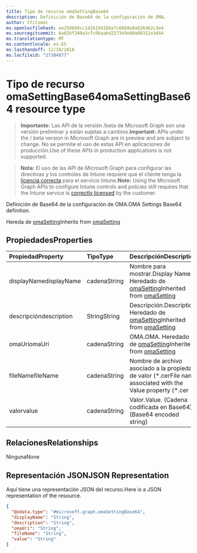 ```yaml
---
title: Tipo de recurso omaSettingBase64
description: Definición de Base64 de la configuración de OMA.
author: tfitzmac
ms.openlocfilehash: ee25db94cc1426194166a7c66b9a8a626d62c3e4
ms.sourcegitcommit: 6a82bf240a3cfc0baabd227349e08a08311e3d44
ms.translationtype: MT
ms.contentlocale: es-ES
ms.lasthandoff: 12/18/2018
ms.locfileid: "27304077"
---
```

# <a name="omasettingbase64-resource-type"></a><span data-ttu-id="14f2a-103">Tipo de recurso omaSettingBase64</span><span class="sxs-lookup"><span data-stu-id="14f2a-103">omaSettingBase64 resource type</span></span>

> <span data-ttu-id="14f2a-104">**Importante:** Las API de la versión /beta de Microsoft Graph son una versión preliminar y están sujetas a cambios.</span><span class="sxs-lookup"><span data-stu-id="14f2a-104">**Important:** APIs under the / beta version in Microsoft Graph are in preview and are subject to change.</span></span> <span data-ttu-id="14f2a-105">No se permite el uso de estas API en aplicaciones de producción.</span><span class="sxs-lookup"><span data-stu-id="14f2a-105">Use of these APIs in production applications is not supported.</span></span>

> <span data-ttu-id="14f2a-106">**Nota:** El uso de las API de Microsoft Graph para configurar las directivas y los controles de Intune requiere que el cliente tenga la [licencia correcta](https://go.microsoft.com/fwlink/?linkid=839381) para el servicio Intune.</span><span class="sxs-lookup"><span data-stu-id="14f2a-106">**Note:** Using the Microsoft Graph APIs to configure Intune controls and policies still requires that the Intune service is [correctly licensed](https://go.microsoft.com/fwlink/?linkid=839381) by the customer.</span></span>

<span data-ttu-id="14f2a-107">Definición de Base64 de la configuración de OMA.</span><span class="sxs-lookup"><span data-stu-id="14f2a-107">OMA Settings Base64 definition.</span></span>

<span data-ttu-id="14f2a-108">Hereda de [omaSetting](../resources/intune-deviceconfig-omasetting.md)</span><span class="sxs-lookup"><span data-stu-id="14f2a-108">Inherits from [omaSetting](../resources/intune-deviceconfig-omasetting.md)</span></span>

## <a name="properties"></a><span data-ttu-id="14f2a-109">Propiedades</span><span class="sxs-lookup"><span data-stu-id="14f2a-109">Properties</span></span>
|<span data-ttu-id="14f2a-110">Propiedad</span><span class="sxs-lookup"><span data-stu-id="14f2a-110">Property</span></span>|<span data-ttu-id="14f2a-111">Tipo</span><span class="sxs-lookup"><span data-stu-id="14f2a-111">Type</span></span>|<span data-ttu-id="14f2a-112">Descripción</span><span class="sxs-lookup"><span data-stu-id="14f2a-112">Description</span></span>|
|:---|:---|:---|
|<span data-ttu-id="14f2a-113">displayName</span><span class="sxs-lookup"><span data-stu-id="14f2a-113">displayName</span></span>|<span data-ttu-id="14f2a-114">cadena</span><span class="sxs-lookup"><span data-stu-id="14f2a-114">String</span></span>|<span data-ttu-id="14f2a-115">Nombre para mostrar.</span><span class="sxs-lookup"><span data-stu-id="14f2a-115">Display Name.</span></span> <span data-ttu-id="14f2a-116">Heredado de [omaSetting](../resources/intune-deviceconfig-omasetting.md)</span><span class="sxs-lookup"><span data-stu-id="14f2a-116">Inherited from [omaSetting](../resources/intune-deviceconfig-omasetting.md)</span></span>|
|<span data-ttu-id="14f2a-117">descripción</span><span class="sxs-lookup"><span data-stu-id="14f2a-117">description</span></span>|<span data-ttu-id="14f2a-118">String</span><span class="sxs-lookup"><span data-stu-id="14f2a-118">String</span></span>|<span data-ttu-id="14f2a-119">Descripción.</span><span class="sxs-lookup"><span data-stu-id="14f2a-119">Description.</span></span> <span data-ttu-id="14f2a-120">Heredado de [omaSetting](../resources/intune-deviceconfig-omasetting.md)</span><span class="sxs-lookup"><span data-stu-id="14f2a-120">Inherited from [omaSetting](../resources/intune-deviceconfig-omasetting.md)</span></span>|
|<span data-ttu-id="14f2a-121">omaUri</span><span class="sxs-lookup"><span data-stu-id="14f2a-121">omaUri</span></span>|<span data-ttu-id="14f2a-122">cadena</span><span class="sxs-lookup"><span data-stu-id="14f2a-122">String</span></span>|<span data-ttu-id="14f2a-123">OMA.</span><span class="sxs-lookup"><span data-stu-id="14f2a-123">OMA.</span></span> <span data-ttu-id="14f2a-124">Heredado de [omaSetting](../resources/intune-deviceconfig-omasetting.md)</span><span class="sxs-lookup"><span data-stu-id="14f2a-124">Inherited from [omaSetting](../resources/intune-deviceconfig-omasetting.md)</span></span>|
|<span data-ttu-id="14f2a-125">fileName</span><span class="sxs-lookup"><span data-stu-id="14f2a-125">fileName</span></span>|<span data-ttu-id="14f2a-126">cadena</span><span class="sxs-lookup"><span data-stu-id="14f2a-126">String</span></span>|<span data-ttu-id="14f2a-127">Nombre de archivo asociado a la propiedad de valor (\*.cer</span><span class="sxs-lookup"><span data-stu-id="14f2a-127">File name associated with the Value property (\*.cer</span></span> | <span data-ttu-id="14f2a-128">\*.CRT</span><span class="sxs-lookup"><span data-stu-id="14f2a-128">\*.crt</span></span> | <span data-ttu-id="14f2a-129">\*.p7b</span><span class="sxs-lookup"><span data-stu-id="14f2a-129">\*.p7b</span></span> | <span data-ttu-id="14f2a-130">\* .bin).</span><span class="sxs-lookup"><span data-stu-id="14f2a-130">\*.bin).</span></span>|
|<span data-ttu-id="14f2a-131">valor</span><span class="sxs-lookup"><span data-stu-id="14f2a-131">value</span></span>|<span data-ttu-id="14f2a-132">cadena</span><span class="sxs-lookup"><span data-stu-id="14f2a-132">String</span></span>|<span data-ttu-id="14f2a-133">Valor.</span><span class="sxs-lookup"><span data-stu-id="14f2a-133">Value.</span></span> <span data-ttu-id="14f2a-134">(Cadena codificada en Base64)</span><span class="sxs-lookup"><span data-stu-id="14f2a-134">(Base64 encoded string)</span></span>|

## <a name="relationships"></a><span data-ttu-id="14f2a-135">Relaciones</span><span class="sxs-lookup"><span data-stu-id="14f2a-135">Relationships</span></span>
<span data-ttu-id="14f2a-136">Ninguna</span><span class="sxs-lookup"><span data-stu-id="14f2a-136">None</span></span>
## <a name="json-representation"></a><span data-ttu-id="14f2a-137">Representación JSON</span><span class="sxs-lookup"><span data-stu-id="14f2a-137">JSON Representation</span></span>
<span data-ttu-id="14f2a-138">Aquí tiene una representación JSON del recurso.</span><span class="sxs-lookup"><span data-stu-id="14f2a-138">Here is a JSON representation of the resource.</span></span>
<!-- {
  "blockType": "resource",
  "@odata.type": "microsoft.graph.omaSettingBase64"
}
-->
``` json
{
  "@odata.type": "#microsoft.graph.omaSettingBase64",
  "displayName": "String",
  "description": "String",
  "omaUri": "String",
  "fileName": "String",
  "value": "String"
}
```





